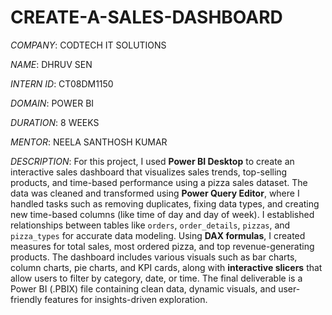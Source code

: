 # CREATE-A-SALES-DASHBOARD

*COMPANY*: CODTECH IT SOLUTIONS

*NAME*: DHRUV SEN

*INTERN ID*: CT08DM1150

*DOMAIN*: POWER BI

*DURATION*: 8 WEEKS

*MENTOR*: NEELA SANTHOSH KUMAR

*DESCRIPTION*: For this project, I used **Power BI Desktop** to create an interactive sales dashboard that visualizes sales trends, top-selling products, and time-based performance using a pizza sales dataset. The data was cleaned and transformed using **Power Query Editor**, where I handled tasks such as removing duplicates, fixing data types, and creating new time-based columns (like time of day and day of week). I established relationships between tables like `orders`, `order_details`, `pizzas`, and `pizza_types` for accurate data modeling. Using **DAX formulas**, I created measures for total sales, most ordered pizza, and top revenue-generating products. The dashboard includes various visuals such as bar charts, column charts, pie charts, and KPI cards, along with **interactive slicers** that allow users to filter by category, date, or time. The final deliverable is a Power BI (.PBIX) file containing clean data, dynamic visuals, and user-friendly features for insights-driven exploration.
